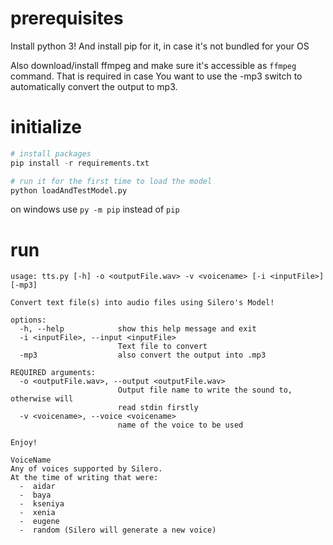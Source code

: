 # prerequisites
Install python 3!
And install pip for it, in case it's not bundled for your OS

Also download/install ffmpeg and make sure it's accessible as `ffmpeg` command.
That is required in case You want to use the -mp3 switch to automatically convert the output to mp3.

# initialize

``` py
# install packages
pip install -r requirements.txt

# run it for the first time to load the model
python loadAndTestModel.py
```
on windows use `py -m pip` instead of `pip`


# run
```
usage: tts.py [-h] -o <outputFile.wav> -v <voicename> [-i <inputFile>] [-mp3]

Convert text file(s) into audio files using Silero's Model!

options:
  -h, --help            show this help message and exit
  -i <inputFile>, --input <inputFile>
                        Text file to convert
  -mp3                  also convert the output into .mp3

REQUIRED arguments:
  -o <outputFile.wav>, --output <outputFile.wav>
                        Output file name to write the sound to, otherwise will
                        read stdin firstly
  -v <voicename>, --voice <voicename>
                        name of the voice to be used

Enjoy!

VoiceName
Any of voices supported by Silero.
At the time of writing that were:
  -  aidar
  -  baya
  -  kseniya
  -  xenia
  -  eugene
  -  random (Silero will generate a new voice)

```
